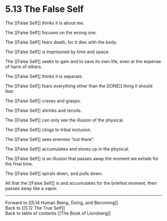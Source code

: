 # 5.13 The False Self

The [[False Self]] thinks it is about me. 

The [[False Self]] focuses on the wrong one. 

The [[False Self]] fears death, for it dies with the body. 

The [[False Self]] is imprisoned by time and space. 

The [[False Self]] seeks to gain and to save its own life, even at the expense of harm of others. 

The [[False Self]] thinks it is separate. 

The [[False Self]] fears everything other than the [[ONE]] thing it should fear. 

The [[False Self]] craves and grasps. 

The [[False Self]] shrinks and recoils. 

The [[False Self]] can only see the illusion of the physical. 

The [[False Self]] clings to tribal inclusion. 

The [[False Self]] sees enemies “out there”. 

The [[False Self]] accumulates and stores up in the physical. 

The [[False Self]] is an illusion that passes away the moment we exhale for the final time. 

The [[False Self]] spirals down, and pulls down. 

All that the [[False Self]] is and accumulates for the briefest moment, then passes away like a vapor. 

___

Forward to [[5.14 Human Being, Doing, and Becoming]]      
Back to [[5.12 The True Self]]      
Back to table of contents [[The Book of Lionsberg]]  
